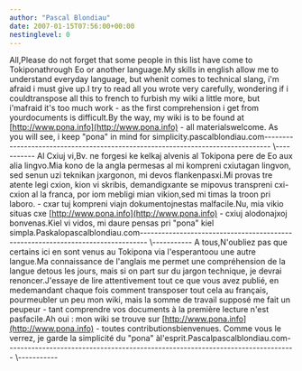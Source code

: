 ```yaml
---
author: "Pascal Blondiau"
date: 2007-01-15T07:56:00+00:00
nestinglevel: 0
---
```

All,Please do not forget that some people in this list have come to Tokiponathrough Eo or another language.My skills in english allow me to understand everyday language, but whenit comes to technical slang, i'm afraid i must give up.I try to read all you wrote very carefully, wondering if i couldtranspose all this to french to furbish my wiki a little more, but i'mafraid it's too much work - as the first comprehension i get from yourdocuments is difficult.By the way, my wiki is to be found at [http://www.pona.info](http://www.pona.info) - all materialswelcome. As you will see, i keep "pona" in mind for simplicity.pascalblondiau.com--------------------------------------------------------------------------------
\\-----------
Al Cxiuj vi,Bv. ne forgesi ke kelkaj alvenis al Tokipona pere de Eo aux alia lingvo.Mia kono de la angla permesas al mi kompreni cxiutagan lingvon, sed senun uzi teknikan jxargonon, mi devos flankenpasxi.Mi provas tre atente legi cxion, kion vi skribis, demandigxante se mipovus transpreni cxi-cxion al la franca, por iom mebligi mian vikion,sed mi timas la troon pri laboro. - cxar tuj kompreni viajn dokumentojnestas malfacile.Nu, mia vikio situas cxe [http://www.pona.info](http://www.pona.info) - cxiuj alodonajxoj bonvenas.Kiel vi vidos, mi daure pensas pri "pona" kiel simpla.Paskalopascalblondiau.com--------------------------------------------------------------------------------
\\-----------
A tous,N'oubliez pas que certains ici en sont venus au Tokipona via l'esperantoou une autre langue.Ma connaissance de l'anglais me permet une compréhension de la langue detous les jours, mais si on part sur du jargon technique, je devrai renoncer.J'essaye de lire attentivement tout ce que vous avez publié, en medemandant chaque fois comment transposer tout cela au français, pourmeubler un peu mon wiki, mais la somme de travail supposé me fait un peupeur - tant comprendre vos documents à la première lecture n'est pasfacile.Ah oui : mon wiki se trouve sur [http://www.pona.info](http://www.pona.info) - toutes contributionsbienvenues. Comme vous le verrez, je garde la simplicité du "pona" àl'esprit.Pascalpascalblondiau.com--------------------------------------------------------------------------------
\\-----------
